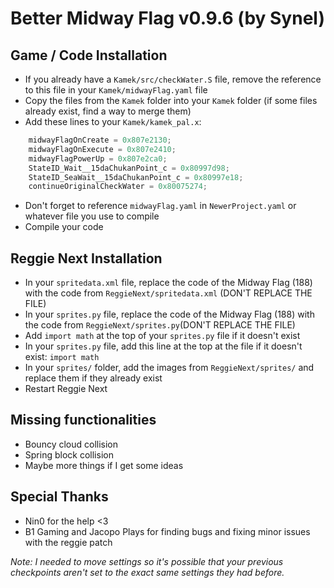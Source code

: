 # Better Midway Flag v0.9.6 (by Synel)

## Game / Code Installation
- If you already have a `Kamek/src/checkWater.S` file, remove the reference to this file in your `Kamek/midwayFlag.yaml` file
- Copy the files from the `Kamek` folder into your `Kamek` folder (if some files already exist, find a way to merge them)
- Add these lines to your `Kamek/kamek_pal.x`:
```cpp
	midwayFlagOnCreate = 0x807e2130;
	midwayFlagOnExecute = 0x807e2410;
	midwayFlagPowerUp = 0x807e2ca0;
	StateID_Wait__15daChukanPoint_c = 0x80997d98;
	StateID_SeaWait__15daChukanPoint_c = 0x80997e18;
	continueOriginalCheckWater = 0x80075274;
```
- Don't forget to reference `midwayFlag.yaml` in `NewerProject.yaml` or whatever file you use to compile
- Compile your code

## Reggie Next Installation
- In your `spritedata.xml` file, replace the code of the Midway Flag (188) with the code from `ReggieNext/spritedata.xml` (DON'T REPLACE THE FILE)
- In your `sprites.py` file, replace the code of the Midway Flag (188) with the code from `ReggieNext/sprites.py`(DON'T REPLACE THE FILE)
- Add `import math` at the top of your `sprites.py` file if it doesn't exist
- In your `sprites.py` file, add this line at the top at the file if it doesn't exist: `import math`
- In your `sprites/` folder, add the images from `ReggieNext/sprites/` and replace them if they already exist
- Restart Reggie Next

## Missing functionalities
- Bouncy cloud collision
- Spring block collision
- Maybe more things if I get some ideas

## Special Thanks
- Nin0 for the help <3
- B1 Gaming and Jacopo Plays for finding bugs and fixing minor issues with the reggie patch

*Note: I needed to move settings so it's possible that your previous checkpoints aren't set to the exact same settings they had before.*
